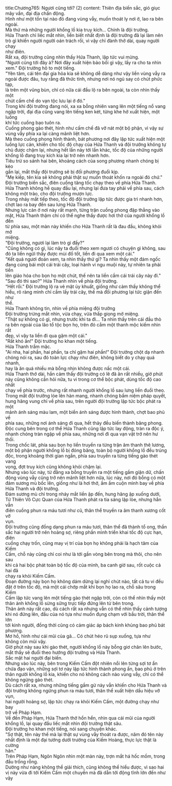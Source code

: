 title:Chương765: Ngươi cũng tới? (2)
content:
Thiên địa biến sắc, gió giục mây vần, đại địa chấn động.<br>Hình như một tồn tại nào đó đang vùng vẫy, muốn thoát ly nơi ở, lao ra bên<br>ngoài.<br>Mà thứ mà những người khổng lồ kia truy kích... Chính là đội trưởng.<br>Hứa Thanh chỉ liếc mắt nhìn, liền biết nhất định là đội trưởng đã lại làm nên<br>trò gì khiến người người oán trách rồi, vì vậy chỉ đành thở dài, quay người chạy<br>như điên.<br>Rất xa, đội trưởng cũng nhìn thấy Hứa Thanh, lập tức vui mừng.<br>"Ngươi cũng tới đây à? Nơi đây xuất hiện bảo bối gì vậy, lấy ra cho ta nhìn<br>xem." Đội trưởng hô to một tiếng.<br>"Yên tâm, cái tên đại gia hỏa kia sẽ không dễ dàng như vậy liền vùng vẫy ra<br>ngoài được đâu, tuy rằng đã thức tỉnh, nhưng nơi nó ngủ say có chút phức tạp,<br>là trên một vũng bùn, chỉ có nữa cái đầu lộ ra bên ngoài, ta còn nhìn thấy một<br>chút cấm chế do vạn tộc lưu lại ở đó."<br>Trong khi đội trưởng đang nói, xa xa bỗng nhiên vang lên một tiếng nổ vang<br>ngập trời, đại địa cũng vang lên tiếng ken két, từng khe hở xuất hiện, một luồng<br>khí tức cuồng bạo tuôn ra.<br>Cuồng phong gào thét, hình như cấm chế đã vỡ nát một bộ phận, vì vậy sự<br>vùng vẫy phía xa lại càng mãnh liệt hơn.<br>Mà theo cuồng phong hình thành, bát phương nơi đây lập tức xuất hiện một<br>luồng lực cản, khiến cho tốc độ chạy của Hứa Thanh và đội trưởng không tự<br>chủ được chậm lại, nhưng hết lần này tới lần khác, tốc độ của những người<br>khổng lồ đang truy kích kia lại trở nên nhanh hơn.<br>Tiêu trừ so sánh hai bên, khoảng cách của song phương nhanh chóng bị kéo<br>gần lại, mắt thấy đội trưởng sẽ bị đối phương đuổi kịp.<br>"Mẹ kiếp, tên kia sẽ không phải thật sự muốn thoát khốn ra ngoài đó chứ."<br>Đội trưởng biến sắc, điên cuồng tăng tốc chạy theo về phía Hứa Thanh.<br>Hứa Thanh không hề quay đầu lại, nhưng lại đưa tay phải về phía sau, cách<br>không một trảo, cho đội trưởng mượn lực.<br>Trong nháy mắt tiếp theo, tốc độ đội trưởng lập tức được gia trì nhanh hơn,<br>chợt lao ra bay đến sau lưng Hứa Thanh.<br>Nhưng lực cản ở nơi này rất mạnh, từng trận cuồng phong đập thẳng vào<br>mặt, Hứa Thanh thậm chí có thể nghe thấy được hơi thở của người khổng lồ đến<br>từ phía sau, một màn này khiến cho Hứa Thanh rất là đau đầu, không khỏi mở<br>miệng.<br>"Đội trưởng, ngươi lại làm trò gì đấy?"<br>"Cũng không có gì, lúc nãy ta đuổi theo xem ngươi có chuyện gì không, sau<br>đó ta liền ngửi thấy được mùi đồ tốt, liền đi qua xem một cái."<br>"Kết quả ngươi đoán xem, ta nhìn thấy thứ gì? Ta nhìn thấy một đám ngốc<br>đang cúng bái một cái trái cây, loại hành vi ngu muội này, tự nhiên ta phải tiến<br>lên giáo hóa cho bọn họ một chút, thế nên ta liền cầm cái trái cây này đi."<br>"Sau đó thì sao?" Hứa Thanh nhìn về phía đội trưởng.<br>“Hết rồi." Đội trưởng lộ ra vẻ mặt ủy khuất, giống như cảm thấy không thể<br>hiểu, rõ ràng mình chỉ cầm lấy trái cây, thế mà đối phương lại tức giận đến như<br>thế.<br>Hứa Thanh không tin, nhìn về phía miệng đội trưởng<br>Đội trưởng trừng mắt nhìn, vừa chạy, vừa thấp giọng mở miệng.<br>"Thật sự không có gì, nhưng trước khi ta đi... Ta nhìn thấy trên cái đầu thò<br>ra bên ngoài của lão tổ tộc bọn họ, trên đó cắm một thanh mộc kiếm nhìn rất<br>đẹp, vì vậy ta liền đi qua gặm một cái."<br>"Rất khó ăn!" Đội trưởng ho khan một tiếng.<br>Hứa Thanh trầm mặc.<br>"Ai nha, hai phần, hai phần, ta chỉ gặm hai phần!" Đội trưởng chột dạ nhanh<br>chóng nói ra, sau đó toàn lực chạy như điên, không biết do y chạy quá nhanh,<br>hay là ăn quá nhiều mà bỗng nhịn không được nấc một cái.<br>Hứa Thanh thở dài, hắn cảm thấy đội trưởng có lẽ đã ăn rất nhiều, giờ phút<br>này cũng không cần hỏi nữa, tu vi trong cơ thể bộc phát, dùng tốc độ cao nhất<br>chạy về phía trước, nhưng rất nhanh người khổng lồ sau lưng liền đuổi theo.<br>Trong mắt đội trưởng lóe lên hàn mang, nhanh chóng bấm niệm pháp quyết,<br>hung hăng vung chỉ về phía sau, trên người đội trưởng lập tức bộc phát ra một<br>mảnh ánh sáng màu lam, một biển ánh sáng được hình thành, chợt bao phủ về<br>phía sau, những nơi ánh sáng đi qua, hết thảy đều biến thành băng phong.<br>Độc cung bên trong cơ thể Hứa Thanh cũng lập tức lay động, tràn ra độc ý,<br>nhanh chóng tràn ngập về phía sau, những nơi đi qua vạn vật trở nên hư thối.<br>Trong chốc lát, phía sau bọn họ liền truyền ra từng trận âm thanh thê lương,<br>một bộ phận người khổng lồ bị đóng băng, toàn bộ người khổng lồ đều trúng<br>độc, trong khoảng thời gian ngắn, phía sau truyền ra từng tiếng gào thét vang<br>vọng, đợt truy kích cũng không khỏi chậm lại.<br>Nhưng vào lúc này, từ đằng xa bỗng truyền ra một tiếng gầm giận dữ, chấn<br>động vùng vẫy cũng trở nên mãnh liệt hơn nữa, lúc này, nơi đó bỗng có một<br>đám sương mù bốc lên, giống như là hơi thở, ầm ầm cuộn mình bay về phía<br>Hứa Thanh và đội trưởng.<br>Đám sương mù chỉ trong nháy mắt liền ập đến, hung hăng ập xuống dưới,<br>Tử Thiên Vô Cực Quan của Hứa Thanh phát ra tia sáng lập lòe, nhưng hắn vẫn<br>điên cuồng phun ra máu tươi như cũ, thân thể truyền ra âm thanh xương cốt vỡ<br>vụn.<br>Đội trưởng cũng đồng dạng phun ra máu tươi, thân thể đã thành tổ ong, thần<br>sắc hai người trở nên hoảng sợ, riêng phần mình triển khai tốc độ cực hạn, điên<br>cuồng chạy trốn, cũng may vị trí của bọn họ không phải là hạch tâm của Kiếm<br>Cấm, chỗ này cũng chỉ coi như là tới gần vòng bên trong mà thôi, cho nên sau<br>khi cả hai bộc phát toàn bộ tốc độ của mình, ba canh giờ sau, rốt cuộc cả hai đã<br>chạy ra khỏi Kiếm Cấm.<br>Đoạn đường này bọn họ không dám dừng lại nghỉ chút nào, tất cả tu vi đều<br>đặt ở trên tốc độ, mà một cái chớp mắt khi bọn họ lao ra, chỗ sâu trong Kiếm<br>Cấm lập tức vang lên một tiếng gào thét ngập trời, còn có thể nhìn thấy một<br>thân ảnh khổng lồ sừng sững trực tiếp đứng lên từ bên trong.<br>Thân ảnh này rất cao, dù cách rất xa nhưng vẫn có thể nhìn thấy cảnh tượng<br>khi nó đứng lên, đầu của nó tựa như muốn đụng chạm với bầu trời, thân thể lớn<br>tới kinh người, đồng thời cũng có cảm giác áp bách kinh khủng bao phủ bát<br>phương.<br>Mơ hồ, hình như cái mũi của gã... Có chút héo rũ sụp xuống, tựa như<br>không còn mũi vậy.<br>Giờ phút này sau khi gào thét, người khổng lồ này bỗng giơ chân lên bước,<br>mắt thấy sẽ đuổi theo hướng đội trưởng và Hứa Thanh.<br>Sắc mặt hai người đại biến.<br>Nhưng vào lúc này, bên trong Kiếm Cấm đột nhiên nổi lên từng sợi tơ ẩn<br>chứa đạo vận, những sợi tơ này lập tức hình thành phong ấn, bao phủ ở trên<br>thân người khổng lồ kia, khiến cho nó không cách nào vùng vẫy, chỉ có thể<br>không ngừng gào thét.<br>Dù cách rất xa, nhưng những tiếng gầm gừ này vẫn khiến cho Hứa Thanh và<br>đội trưởng không ngừng phun ra máu tươi, thân thể xuất hiện dấu hiệu vỡ vụn,<br>hai người hoảng sợ, lập tức chạy ra khỏi Kiếm Cấm, một đường chạy như bay<br>trở về Pháp Hạm.<br>Về đến Pháp Hạm, Hứa Thanh thở hổn hển, nhìn qua cái mũi của người<br>khổng lồ, lại quay đầu liếc mắt nhìn đội trưởng thật sâu.<br>Đội trưởng ho khan một tiếng, nói sang chuyện khác.<br>"Sợ thật, tên này thế mà lại thật sự vùng vẫy thoát ra được, năm đó tên này<br>nhất định là một đại tướng dưới trướng của Kiếm Hoàng, thực lực thật là cường<br>hãn."<br>Trên Pháp Hạm, Ngôn Ngôn nhìn một màn này, trợn mắt há hốc mồm, trong<br>đầu trống rỗng.<br>Dường như nàng không thể giải thích, cũng không thể hiểu được, vì sao hai<br>vị này vừa đi tới Kiếm Cấm một chuyến mà đã dẫn tới động tĩnh lớn đến như<br>vậy